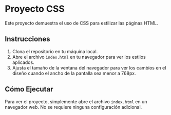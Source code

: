 # Proyecto CSS

Este proyecto demuestra el uso de CSS para estilizar las páginas HTML.

## Instrucciones

1. Clona el repositorio en tu máquina local.
2. Abre el archivo `index.html` en tu navegador para ver los estilos aplicados.
3. Ajusta el tamaño de la ventana del navegador para ver los cambios en el diseño cuando el ancho de la pantalla sea menor a 768px.

## Cómo Ejecutar

Para ver el proyecto, simplemente abre el archivo `index.html` en un navegador web. No se requiere ninguna configuración adicional.
